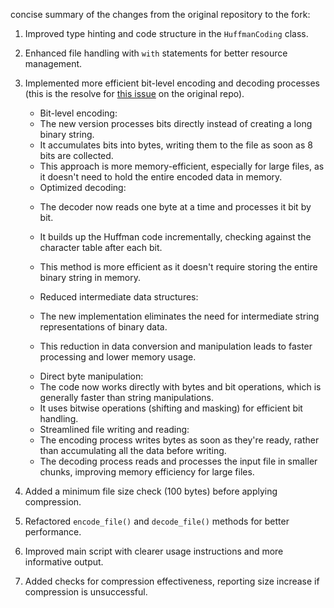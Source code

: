 concise summary of the changes from the original repository to the fork:

1. Improved type hinting and code structure in the `HuffmanCoding` class.
2. Enhanced file handling with `with` statements for better resource management.
3. Implemented more efficient bit-level encoding and decoding processes (this is the resolve for [this issue](https://github.com/hasssanezzz/huffman-coding/issues/1) on the original repo).

    + Bit-level encoding:
    - The new version processes bits directly instead of creating a long binary string.
    - It accumulates bits into bytes, writing them to the file as soon as 8 bits are collected.
    - This approach is more memory-efficient, especially for large files, as it doesn't need to hold the entire encoded data in memory. 

    * Optimized decoding:
    - The decoder now reads one byte at a time and processes it bit by bit.
    - It builds up the Huffman code incrementally, checking against the character table after each bit.
    - This method is more efficient as it doesn't require storing the entire binary string in memory.

    - Reduced intermediate data structures:
    - The new implementation eliminates the need for intermediate string representations of binary data.
    - This reduction in data conversion and manipulation leads to faster processing and lower memory usage.

    + Direct byte manipulation:
    - The code now works directly with bytes and bit operations, which is generally faster than string manipulations.
    - It uses bitwise operations (shifting and masking) for efficient bit handling.

    * Streamlined file writing and reading:
    - The encoding process writes bytes as soon as they're ready, rather than accumulating all the data before writing.
    - The decoding process reads and processes the input file in smaller chunks, improving memory efficiency for large files.

4. Added a minimum file size check (100 bytes) before applying compression.
5. Refactored `encode_file()` and `decode_file()` methods for better performance.
6. Improved main script with clearer usage instructions and more informative output.
7. Added checks for compression effectiveness, reporting size increase if compression is unsuccessful.
